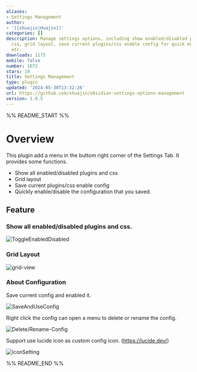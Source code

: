 ```yaml
---
aliases:
- Settings Management
author:
- '[[xhuajin|Huajin]]'
categories: []
description: Manage settings options, including show enabled/disabled plugins and
  css, grid layout, save current plugins/css enable config for quick enable/disable,
  etc.
downloads: 1175
mobile: false
number: 1672
stars: 19
title: Settings Management
type: plugin
updated: '2024-05-30T13:32:26'
url: https://github.com/xhuajin/obsidian-settings-options-management
version: 1.0.5
---
```


%% README_START %%

# Overview

This plugin add a menu in the buttom right corner of the Settings Tab. It provides some functions.

- Show all enabled/disabled plugins and css
- Grid layout
- Save current plugins/css enable config
- Quickly enable/disable the configuration that you saved.

## Feature

### Show all enabled/disabled plugins and css.

![ToggleEnabledDisabled](https://raw.githubusercontent.com/xhuajin/obsidian-settings-options-management/HEAD/images/toggleEnabledDisabled.gif)

### Grid Layout

![grid-view](https://raw.githubusercontent.com/xhuajin/obsidian-settings-options-management/HEAD/images/GridView.png)

### About Configuration

Save current config and enabled it.

![SaveAndUseConfig](https://raw.githubusercontent.com/xhuajin/obsidian-settings-options-management/HEAD/images/saveAndUseConfig.gif)

Right click the config can open a menu to delete or rename the config.

![Delete/Rename-Config](https://raw.githubusercontent.com/xhuajin/obsidian-settings-options-management/HEAD/images/deleteAndRenameConfig.png)

Support use lucide icon as custom config icon. (https://lucide.dev/)

![iconSetting](https://raw.githubusercontent.com/xhuajin/obsidian-settings-options-management/HEAD/images/iconSetting.png)

%% README_END %%